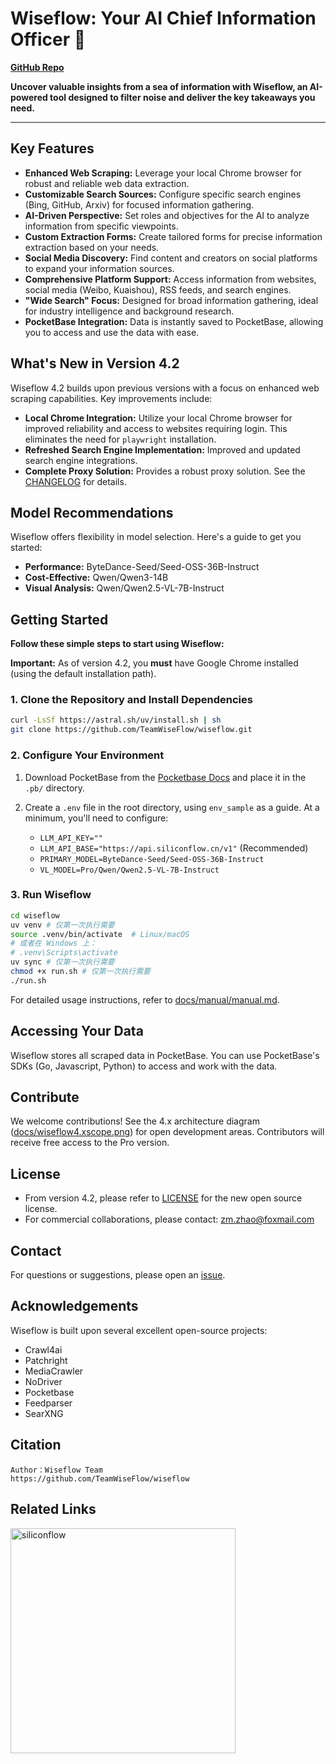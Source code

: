 # Wiseflow: Your AI Chief Information Officer 🚀

**[GitHub Repo](https://github.com/TeamWiseFlow/wiseflow)**

**Uncover valuable insights from a sea of information with Wiseflow, an AI-powered tool designed to filter noise and deliver the key takeaways you need.**

---

## Key Features

*   **Enhanced Web Scraping:** Leverage your local Chrome browser for robust and reliable web data extraction.
*   **Customizable Search Sources:** Configure specific search engines (Bing, GitHub, Arxiv) for focused information gathering.
*   **AI-Driven Perspective:** Set roles and objectives for the AI to analyze information from specific viewpoints.
*   **Custom Extraction Forms:** Create tailored forms for precise information extraction based on your needs.
*   **Social Media Discovery:** Find content and creators on social platforms to expand your information sources.
*   **Comprehensive Platform Support:** Access information from websites, social media (Weibo, Kuaishou), RSS feeds, and search engines.
*   **"Wide Search" Focus:** Designed for broad information gathering, ideal for industry intelligence and background research.
*   **PocketBase Integration:** Data is instantly saved to PocketBase, allowing you to access and use the data with ease.

## What's New in Version 4.2

Wiseflow 4.2 builds upon previous versions with a focus on enhanced web scraping capabilities. Key improvements include:

*   **Local Chrome Integration:**  Utilize your local Chrome browser for improved reliability and access to websites requiring login. This eliminates the need for `playwright` installation.
*   **Refreshed Search Engine Implementation:**  Improved and updated search engine integrations.
*   **Complete Proxy Solution:**  Provides a robust proxy solution. See the [CHANGELOG](CHANGELOG.md) for details.

## Model Recommendations

Wiseflow offers flexibility in model selection. Here's a guide to get you started:

*   **Performance:** ByteDance-Seed/Seed-OSS-36B-Instruct
*   **Cost-Effective:** Qwen/Qwen3-14B
*   **Visual Analysis:**  Qwen/Qwen2.5-VL-7B-Instruct

## Getting Started

**Follow these simple steps to start using Wiseflow:**

**Important:**  As of version 4.2, you **must** have Google Chrome installed (using the default installation path).

### 1. Clone the Repository and Install Dependencies

```bash
curl -LsSf https://astral.sh/uv/install.sh | sh
git clone https://github.com/TeamWiseFlow/wiseflow.git
```

### 2. Configure Your Environment

1.  Download PocketBase from the [Pocketbase Docs](https://pocketbase.io/docs/) and place it in the `.pb/` directory.
2.  Create a `.env` file in the root directory, using `env_sample` as a guide.  At a minimum, you'll need to configure:

    *   `LLM_API_KEY=""`
    *   `LLM_API_BASE="https://api.siliconflow.cn/v1"` (Recommended)
    *   `PRIMARY_MODEL=ByteDance-Seed/Seed-OSS-36B-Instruct`
    *   `VL_MODEL=Pro/Qwen/Qwen2.5-VL-7B-Instruct`

### 3. Run Wiseflow

```bash
cd wiseflow
uv venv # 仅第一次执行需要
source .venv/bin/activate  # Linux/macOS
# 或者在 Windows 上：
# .venv\Scripts\activate
uv sync # 仅第一次执行需要
chmod +x run.sh # 仅第一次执行需要
./run.sh
```

For detailed usage instructions, refer to [docs/manual/manual.md](./docs/manual/manual.md).

## Accessing Your Data

Wiseflow stores all scraped data in PocketBase.  You can use PocketBase's SDKs (Go, Javascript, Python) to access and work with the data.

## Contribute

We welcome contributions!  See the 4.x architecture diagram ([docs/wiseflow4.xscope.png](docs/wiseflow4.xscope.png)) for open development areas. Contributors will receive free access to the Pro version.

## License

*   From version 4.2, please refer to [LICENSE](LICENSE) for the new open source license.
*   For commercial collaborations, please contact: zm.zhao@foxmail.com

## Contact

For questions or suggestions, please open an [issue](https://github.com/TeamWiseFlow/wiseflow/issues).

## Acknowledgements

Wiseflow is built upon several excellent open-source projects:

*   Crawl4ai
*   Patchright
*   MediaCrawler
*   NoDriver
*   Pocketbase
*   Feedparser
*   SearXNG

## Citation

```
Author：Wiseflow Team
https://github.com/TeamWiseFlow/wiseflow
```

## Related Links

[<img src="docs/logos/SiliconFlow.png" alt="siliconflow" width="360">](https://siliconflow.com/)